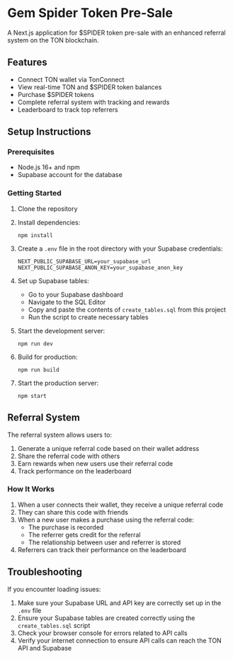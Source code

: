 # Gem Spider Token Pre-Sale

A Next.js application for $SPIDER token pre-sale with an enhanced referral system on the TON blockchain.

## Features

- Connect TON wallet via TonConnect
- View real-time TON and $SPIDER token balances
- Purchase $SPIDER tokens
- Complete referral system with tracking and rewards
- Leaderboard to track top referrers

## Setup Instructions

### Prerequisites

- Node.js 16+ and npm
- Supabase account for the database

### Getting Started

1. Clone the repository
2. Install dependencies:
   ```
   npm install
   ```
3. Create a `.env` file in the root directory with your Supabase credentials:
   ```
   NEXT_PUBLIC_SUPABASE_URL=your_supabase_url
   NEXT_PUBLIC_SUPABASE_ANON_KEY=your_supabase_anon_key
   ```

4. Set up Supabase tables:
   - Go to your Supabase dashboard
   - Navigate to the SQL Editor
   - Copy and paste the contents of `create_tables.sql` from this project
   - Run the script to create necessary tables

5. Start the development server:
   ```
   npm run dev
   ```

6. Build for production:
   ```
   npm run build
   ```

7. Start the production server:
   ```
   npm start
   ```

## Referral System

The referral system allows users to:

1. Generate a unique referral code based on their wallet address
2. Share the referral code with others
3. Earn rewards when new users use their referral code
4. Track performance on the leaderboard

### How It Works

1. When a user connects their wallet, they receive a unique referral code
2. They can share this code with friends
3. When a new user makes a purchase using the referral code:
   - The purchase is recorded
   - The referrer gets credit for the referral
   - The relationship between user and referrer is stored
4. Referrers can track their performance on the leaderboard

## Troubleshooting

If you encounter loading issues:

1. Make sure your Supabase URL and API key are correctly set up in the `.env` file
2. Ensure your Supabase tables are created correctly using the `create_tables.sql` script
3. Check your browser console for errors related to API calls
4. Verify your internet connection to ensure API calls can reach the TON API and Supabase 